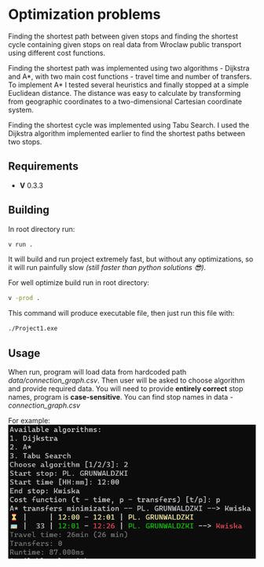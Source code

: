 # **Optimization problems**
Finding the shortest path between given stops and finding the shortest cycle containing given stops on real data from Wroclaw public transport using different cost functions.

Finding the shortest path was implemented using two algorithms - Dijkstra and A*, with two main cost functions - travel time and number of transfers. To implement A* I tested several heuristics and finally stopped at a simple Euclidean distance. The distance was easy to calculate by transforming from geographic coordinates to a two-dimensional Cartesian coordinate system.

Finding the shortest cycle was implemented using Tabu Search. I used the Dijkstra algorithm implemented earlier to find the shortest paths between two stops.

## Requirements
* **V** 0.3.3

## Building
In root directory run:
```sh
v run .
```
It will build and run project extremely fast, but without any optimizations, so it will run painfully slow *(still faster than python solutions 😎)*.

For well optimize build run in root directory:
```sh
v -prod .
```
This command will produce executable file, then just run this file with:

```sh
./Project1.exe
```

## Usage
When run, program will load data from hardcoded path _data/connection_graph.csv_.
Then user will be asked to choose algorithm and provide required data.
You will need to provide **entirely correct** stop names, program is **case-sensitive**. You can find stop names in data - _connection_graph.csv_

For example:
![example](./docs/example.png)
